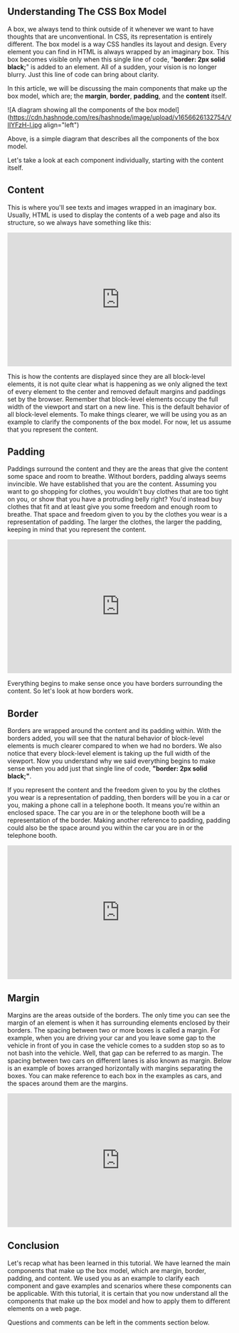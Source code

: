## Understanding The CSS Box Model

A box, we always tend to think outside of it whenever we want to have thoughts that are unconventional. In CSS, its representation is entirely different. The box model is a way CSS handles its layout and design. Every element you can find in HTML is always wrapped by an imaginary box. This box becomes visible only when this single line of code, "**border: 2px solid black;**" is added to an element. All of a sudden, your vision is no longer blurry. Just this line of code can bring about clarity. 

In this article, we will be discussing the main components that make up the box model, which are; the **margin**, **border**, **padding**, and the **content** itself. 


![A diagram showing all the components of the box model](https://cdn.hashnode.com/res/hashnode/image/upload/v1656626132754/VIIYFzH-l.jpg align="left")

Above, is a simple diagram that describes all the components of the box model.

Let's take a look at each component individually, starting with the content itself.

## Content
This is where you'll see texts and images wrapped in an imaginary box.
Usually, HTML is used to display the contents of a web page and also its structure, so we always have something like this:

<iframe height="300" style="width: 100%;" scrolling="no" title="content of a Box Model" src="https://codepen.io/Mistar_codepen/embed/BaryONW?default-tab=html%2Cresult" frameborder="no" loading="lazy" allowtransparency="true" allowfullscreen="true">
  See the Pen <a href="https://codepen.io/Mistar_codepen/pen/BaryONW">
  content of a Box Model</a> by Gerald Ofokansi (<a href="https://codepen.io/Mistar_codepen">@Mistar_codepen</a>)
  on <a href="https://codepen.io">CodePen</a>.
</iframe>

This is how the contents are displayed since they are all block-level elements, it is not quite clear what is happening as we only aligned the text of every element to the center and removed default margins and paddings set by the browser. Remember that block-level elements occupy the full width of the viewport and start on a new line. This is the default behavior of all block-level elements. To make things clearer, we will be using you as an example to clarify the components of the box model. For now, let us assume that you represent the content.

## Padding
Paddings surround the content and they are the areas that give the content some space and room to breathe. Without borders, padding always seems invincible. We have established that you are the content. Assuming you want to go shopping for clothes, you wouldn't buy clothes that are too tight on you, or show that you have a protruding belly right? You'd instead buy clothes that fit and at least give you some freedom and enough room to breathe. That space and freedom given to you by the clothes you wear is a representation of padding. The larger the clothes, the larger the padding, keeping in mind that you represent the content.

<iframe height="300" style="width: 100%;" scrolling="no" title="Untitled" src="https://codepen.io/Mistar_codepen/embed/jOzEvzp?default-tab=html%2Cresult" frameborder="no" loading="lazy" allowtransparency="true" allowfullscreen="true">
  See the Pen <a href="https://codepen.io/Mistar_codepen/pen/jOzEvzp">
  Untitled</a> by Gerald Ofokansi (<a href="https://codepen.io/Mistar_codepen">@Mistar_codepen</a>)
  on <a href="https://codepen.io">CodePen</a>.
</iframe>

Everything begins to make sense once you have borders surrounding the content. So let's look at how borders work.

## Border
Borders are wrapped around the content and its padding within. With the borders added, you will see that the natural behavior of block-level elements is much clearer compared to when we had no borders. We also notice that every block-level element is taking up the full width of the viewport. Now you understand why we said everything begins to make sense when you add just that single line of code, **"border: 2px solid black;"**. 

If you represent the content and the freedom given to you by the clothes you wear is a representation of padding, then borders will be you in a car or you, making a phone call in a telephone booth. It means you're within an enclosed space. The car you are in or the telephone booth will be a representation of the border.  Making another reference to padding, padding could also be the space around you within the car you are in or the telephone booth. 

<iframe height="300" style="width: 100%;" scrolling="no" title="Borders(Box model)" src="https://codepen.io/Mistar_codepen/embed/GRxgXrN?default-tab=html%2Cresult" frameborder="no" loading="lazy" allowtransparency="true" allowfullscreen="true">
  See the Pen <a href="https://codepen.io/Mistar_codepen/pen/GRxgXrN">
  Borders(Box model)</a> by Gerald Ofokansi (<a href="https://codepen.io/Mistar_codepen">@Mistar_codepen</a>)
  on <a href="https://codepen.io">CodePen</a>.
</iframe>

## Margin
Margins are the areas outside of the borders. The only time you can see the margin of an element is when it has surrounding elements enclosed by their borders. The spacing between two or more boxes is called a margin. For example, when you are driving your car and you leave some gap to the vehicle in front of you in case the vehicle comes to a sudden stop so as to not bash into the vehicle. Well, that gap can be referred to as margin. The spacing between two cars on different lanes is also known as margin. Below is an example of boxes arranged horizontally with margins separating the boxes. You can make reference to each box in the examples as cars, and the spaces around them are the margins.

<iframe height="300" style="width: 100%;" scrolling="no" title="Margins(Box Model)" src="https://codepen.io/Mistar_codepen/embed/rNdaqVa?default-tab=html%2Cresult" frameborder="no" loading="lazy" allowtransparency="true" allowfullscreen="true">
  See the Pen <a href="https://codepen.io/Mistar_codepen/pen/rNdaqVa">
  Margins(Box Model)</a> by Gerald Ofokansi (<a href="https://codepen.io/Mistar_codepen">@Mistar_codepen</a>)
  on <a href="https://codepen.io">CodePen</a>.
</iframe>

## Conclusion
Let's recap what has been learned in this tutorial. We have learned the main components that make up the box model, which are margin, border, padding, and content. We used you as an example to clarify each component and gave examples and scenarios where these components can be applicable. With this tutorial, it is certain that you now understand all the components that make up the box model and how to apply them to different elements on a web page.

Questions and comments can be left in the comments section below.







